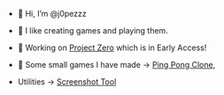 - 👋 Hi, I’m @j0pezzz
- 👀 I like creating games and playing them.
- 🌱 Working on [Project Zero](https://store.steampowered.com/app/2257910/Project_Zero/) which is in Early Access!
- 🦾 Some small games I have made -> [Ping Pong Clone](https://github.com/j0pezzz/pong_clone), 

- Utilities -> [Screenshot Tool](https://assetstore.unity.com/packages/tools/utilities/screenshot-tool-291169)

<!---
j0pezzz/j0pezzz is a ✨ special ✨ repository because its `README.md` (this file) appears on your GitHub profile.
You can click the Preview link to take a look at your changes.
--->
